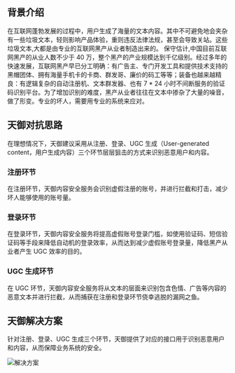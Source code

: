## 背景介绍
在互联网蓬勃发展的过程中，用户生成了海量的文本内容。其中不可避免地会夹杂有一些垃圾文本，轻则影响产品体验，重则违反法律法规，甚至会导致关站。这些垃圾文本,大都是由专业的互联网黑产从业者制造出来的。
保守估计,中国目前互联网黑产的从业人数不少于 40 万，整个黑产的产业规模达到千亿级别。经过多年的快速发展，互联网黑产早已分工明确：有广告主、专门开发工具和提供技术支持的黑帽团体、拥有海量手机卡的卡商、群发哥、廉价的码工等等；装备也越来越精良：有逻辑复杂的自动注册机、文本群发器、也有 7 \* 24 小时不间断服务的验证码识别平台。为了增加识别的难度，黑产从业者往往在文本中掺杂了大量的噪音，做了形变。专业的坏人，需要用专业的系统来应对。

## 天御对抗思路
在理想情况下，天御建议采用从注册、登录、UGC 生成（User-generated content，用户生成内容）三个环节层层狙击的方式来识别恶意用户和内容。

### 注册环节
在注册环节，天御内容安全服务会识别虚假注册的账号，并进行拦截和打击，减少坏人能够使用的账号量。

### 登录环节
在登录环节，天御内容安全服务将提高虚假账号登录门槛，如使用验证码、短信验证码等手段来降低自动机的登录效率，从而达到减少虚假账号登录量，降低黑产从业者产生 UGC 效率的目的。

### UGC 生成环节
在 UGC 环节，天御内容安全服务将从文本的层面来识别包含色情、广告等内容的恶意文本并进行拦截，从而捕获在注册和登录环节侥幸逃脱的漏网之鱼。

## 天御解决方案
针对注册、登录、UGC 生成三个环节，天御提供了对应的接口用于识别恶意用户和内容，从而保障业务系统的安全。

![解决方案](https://mc.qcloudimg.com/static/img/8d41dc505846d149d9a55ffce071d08d/image.png)



